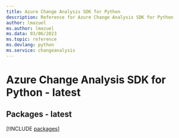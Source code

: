 ```yaml
---
title: Azure Change Analysis SDK for Python
description: Reference for Azure Change Analysis SDK for Python
author: lmazuel
ms.author: lmazuel
ms.data: 03/06/2023
ms.topic: reference
ms.devlang: python
ms.service: changeanalysis
---
```

# Azure Change Analysis SDK for Python - latest
## Packages - latest
[!INCLUDE [packages](change-analysis-index.md)]